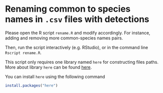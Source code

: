 Renaming common to species names in `.csv` files with detections
========================

Please open the R script `rename.R` and modify accordingly. For instance, adding and removing more common-species names pairs.

Then, run the script interactively (e.g. RStudio), or in the command line `Rscript rename.R`.

This script only requires one library named `here` for constructing files paths. More about library `here` can be found [here](https://cran.r-project.org/web/packages/here/index.html).

You can install `here` using the following command

```R
install.packages("here")
```
